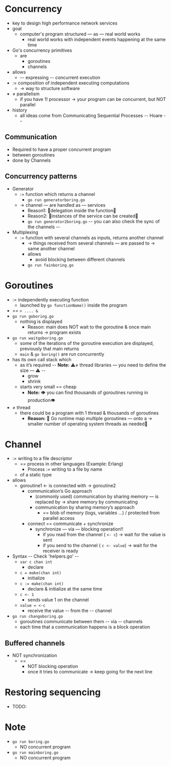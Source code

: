 # Concurrency
* key to design high performance network services
* goal
  * computer's program structured — as — real world works
    * real world works with independent events happening at the same time
* Go's concurrency primitives
  * are
    * goroutines
    * channels
* allows
  * -- expressing -- concurrent execution
* := composition of independent executing computations
  * → way to structure software
* ≠ parallelism
  * if you have 1! processor → your program can be concurrent, but NOT parallel
* history
  * all ideas come from Communicating Sequential Processes -- Hoare --
## Communication
* Required to have a proper concurrent program
* between goroutines
* done by Channels
## Concurrency patterns
* Generator
  * := function which returns a channel
    * `go run generatorboring.go`
  * → channel — are handled as — services
    * Reason1: 🧠delegation inside the function🧠
    * Reason2: 🧠instances of the service can be created🧠
    * `go run generator2boring.go`  -- you can also check the sync of the channels --
* Multiplexing
  * := function with several channels as inputs, returns another channel
    * → things received from several channels — are passed to → same another channel
    * allows
      * avoid blocking between different channels
    * `go run fainboring.go`

# Goroutines
* := independently executing function
  * launched by `go functionName()` inside the program
* == `> .... &`
* `go run goboring.go`
  * nothing is displayed
    * Reason: main does NOT wait to the goroutine & once main returns -> program exists
* `go run waitgoboring.go`
  * some of the iterations of the goroutine execution are displayed, previously that main returns
  * `main` & `go boring()` are run concurrently
* has its own call stack which
  * as it’s required  -- **Note:** ⚠️≠ thread libraries — you need to define the size — ⚠️ --
    * grow
    * shrink
  * starts very small == cheap
    * **Note:** 👁️ you can find thousands of goroutines running in production👁️
* ≠ thread
  * there could be a program with 1 thread & thousands of goroutines
    * **Reason:** 🧠 Go runtime map multiple goroutines — onto a →  smaller number of operating system threads as needed🧠

# Channel
* := writing to a file descriptor
  * == process in other languages (Example: Erlang)
    * Process := writing to a file by name
  * of a static type
* allows
  * goroutine1 <- is connected with -> goroutine2
    * communication’s Go approach
      * (commonly used) communication by sharing memory — is replaced by → share memory by communicating
      * communication by sharing memory’s approach
        * == blob of memory (logs, variables …) / protected from parallel access
    * connect == communicate + synchronize
      * synchronize — via — blocking operation!!
        * if you read from the channel ( `<- c`) → wait for the value is sent
        * if you send to the channel ( `c <- value`) → wait for the receiver is ready
* Syntax          -- Check 'helpers.go' --
  * `var c chan int`  
    * declare
  * `c = make(chan int)`
    * initialize
  * `c := make(chan int)`
    * declare & initialize at the same time
  * `c <- 1`
    * sends value 1 on the channel
  * `value = <-c`
    * receive the value -- from the -- channel
* `go run changoboring.go`
  * goroutines communicate between them -- via -- channels
  * each time that a communication happens is a block operation
## Buffered channels
* NOT synchronization
  * ==
    * NOT blocking operation
    * once it tries to communicate → keep going for the next line

# Restoring sequencing
* TODO:

# Note
* `go run boring.go`
  * NO concurrent program
* `go run mainboring.go`
  * NO concurrent program

